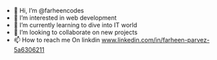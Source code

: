 - 👋 Hi, I’m @farheencodes
- 👀 I’m interested in web development
- 🌱 I’m currently learning to dive into IT world
- 💞️ I’m looking to collaborate on new projects
- 📫 How to reach me On linkdin www.linkedin.com/in/farheen-parvez-5a6306211

<!---
farheencodes/farheencodes is a ✨ special ✨ repository because its `README.md` (this file) appears on your GitHub profile.
You can click the Preview link to take a look at your changes.
--->
